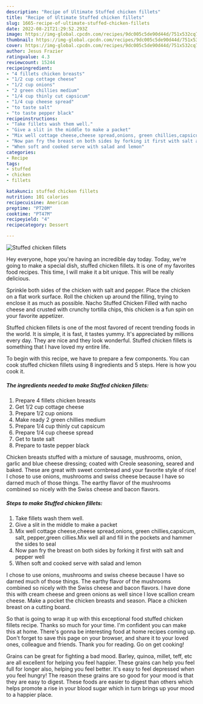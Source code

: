 ```yaml
---
description: "Recipe of Ultimate Stuffed chicken fillets"
title: "Recipe of Ultimate Stuffed chicken fillets"
slug: 1665-recipe-of-ultimate-stuffed-chicken-fillets
date: 2022-08-21T21:29:52.293Z
image: https://img-global.cpcdn.com/recipes/9dc005c5de90d44d/751x532cq70/stuffed-chicken-fillets-recipe-main-photo.jpg
thumbnail: https://img-global.cpcdn.com/recipes/9dc005c5de90d44d/751x532cq70/stuffed-chicken-fillets-recipe-main-photo.jpg
cover: https://img-global.cpcdn.com/recipes/9dc005c5de90d44d/751x532cq70/stuffed-chicken-fillets-recipe-main-photo.jpg
author: Jesus Frazier
ratingvalue: 4.3
reviewcount: 15244
recipeingredient:
- "4 fillets chicken breasts"
- "1/2 cup cottage cheese"
- "1/2 cup onions"
- "2 green chillies medium"
- "1/4 cup thinly cut capsicum"
- "1/4 cup cheese spread"
- "to taste salt"
- "to taste pepper black"
recipeinstructions:
- "Take fillets wash them well."
- "Give a slit in the middle to make a packet"
- "Mix well cottage cheese,cheese spread,onions, green chillies,capsicum, salt, pepper,green cillies.Mix well all and fill in the pockets and hammer the sides to seal"
- "Now pan fry the breast on both sides by forking it first with salt and pepper well"
- "When soft and cooked serve with salad and lemon"
categories:
- Recipe
tags:
- stuffed
- chicken
- fillets

katakunci: stuffed chicken fillets 
nutrition: 101 calories
recipecuisine: American
preptime: "PT20M"
cooktime: "PT47M"
recipeyield: "4"
recipecategory: Dessert

---
```



![Stuffed chicken fillets](https://img-global.cpcdn.com/recipes/9dc005c5de90d44d/751x532cq70/stuffed-chicken-fillets-recipe-main-photo.jpg)

Hey everyone, hope you're having an incredible day today. Today, we're going to make a special dish, stuffed chicken fillets. It is one of my favorites food recipes. This time, I will make it a bit unique. This will be really delicious.

Sprinkle both sides of the chicken with salt and pepper. Place the chicken on a flat work surface. Roll the chicken up around the filling, trying to enclose it as much as possible. Nacho Stuffed Chicken Filled with nacho cheese and crusted with crunchy tortilla chips, this chicken is a fun spin on your favorite appetizer.

Stuffed chicken fillets is one of the most favored of recent trending foods in the world. It is simple, it is fast, it tastes yummy. It's appreciated by millions every day. They are nice and they look wonderful. Stuffed chicken fillets is something that I have loved my entire life.


To begin with this recipe, we have to prepare a few components. You can cook stuffed chicken fillets using 8 ingredients and 5 steps. Here is how you cook it.

<!--inarticleads1-->

##### The ingredients needed to make Stuffed chicken fillets:

1. Prepare 4 fillets chicken breasts
1. Get 1/2 cup cottage cheese
1. Prepare 1/2 cup onions
1. Make ready 2 green chillies medium
1. Prepare 1/4 cup thinly cut capsicum
1. Prepare 1/4 cup cheese spread
1. Get to taste salt
1. Prepare to taste pepper black


Chicken breasts stuffed with a mixture of sausage, mushrooms, onion, garlic and blue cheese dressing; coated with Creole seasoning, seared and baked. These are great with sweet cornbread and your favorite style of rice! I chose to use onions, mushrooms and swiss cheese because I have so darned much of those things. The earthy flavor of the mushrooms combined so nicely with the Swiss cheese and bacon flavors. 

<!--inarticleads2-->

##### Steps to make Stuffed chicken fillets:

1. Take fillets wash them well.
1. Give a slit in the middle to make a packet
1. Mix well cottage cheese,cheese spread,onions, green chillies,capsicum, salt, pepper,green cillies.Mix well all and fill in the pockets and hammer the sides to seal
1. Now pan fry the breast on both sides by forking it first with salt and pepper well
1. When soft and cooked serve with salad and lemon


I chose to use onions, mushrooms and swiss cheese because I have so darned much of those things. The earthy flavor of the mushrooms combined so nicely with the Swiss cheese and bacon flavors. I have done this with cream cheese and green onions as well since I love scallion cream cheese. Make a pocket the chicken breasts and season. Place a chicken breast on a cutting board. 

So that is going to wrap it up with this exceptional food stuffed chicken fillets recipe. Thanks so much for your time. I'm confident you can make this at home. There's gonna be interesting food at home recipes coming up. Don't forget to save this page on your browser, and share it to your loved ones, colleague and friends. Thank you for reading. Go on get cooking!

Grains can be great for fighting a bad mood. Barley, quinoa, millet, teff, etc are all excellent for helping you feel happier. These grains can help you feel full for longer also, helping you feel better. It's easy to feel depressed when you feel hungry! The reason these grains are so good for your mood is that they are easy to digest. These foods are easier to digest than others which helps promote a rise in your blood sugar which in turn brings up your mood to a happier place.
